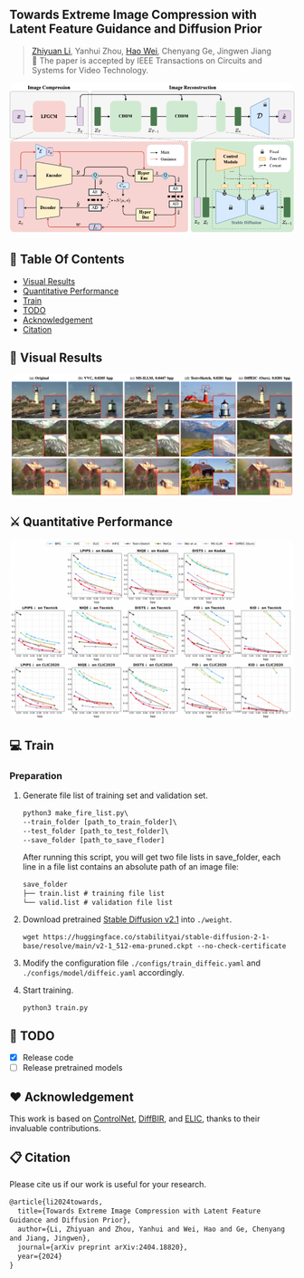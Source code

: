 ## Towards Extreme Image Compression with Latent Feature Guidance and Diffusion Prior

> [Zhiyuan Li](https://github.com/huai-chang), Yanhui Zhou, [Hao Wei](https://github.com/cshw2021), Chenyang Ge, Jingwen Jiang<br>
> :partying_face: The paper is accepted by IEEE Transactions on Circuits and Systems for Video Technology.

<p align="center">
    <img src="assets/DiffEIC.png" style="border-radius: 15px"><br>
</p>

## :book: Table Of Contents

- [Visual Results](#visual_results)
- [Quantitative Performance](#quantitative_performance)
- [Train](#train)
- [TODO](#todo)
- [Acknowledgement](#acknowledgement)
- [Citation](#cite)

## <a name="visual_results"></a>:eyes: Visual Results
<p align="center">
    <img src="assets/visual_results.png" style="border-radius: 15px"><br>
</p>

## <a name="quantitative_performance"></a>:crossed_swords: Quantitative Performance
<p align="center">
    <img src="assets/quantitative.png" style="border-radius: 15px"><br>
</p>

## <a name="train"></a>:computer: Train
### Preparation
1. Generate file list of training set and validation set.

   ```
   python3 make_fire_list.py\
   --train_folder [path_to_train_folder]\
   --test_folder [path_to_test_folder]\
   --save_folder [path_to_save_floder]
   ```
   After running this script, you will get two file lists in save_folder, each line in a file list contains an absolute path of an image file:

   ```
   save_folder
   ├── train.list # training file list
   └── valid.list # validation file list
   ```

2. Download pretrained [Stable Diffusion v2.1](https://huggingface.co/stabilityai/stable-diffusion-2-1-base) into `./weight`.
   ```
   wget https://huggingface.co/stabilityai/stable-diffusion-2-1-base/resolve/main/v2-1_512-ema-pruned.ckpt --no-check-certificate
   ```

3. Modify the configuration file `./configs/train_diffeic.yaml` and `./configs/model/diffeic.yaml` accordingly.

4. Start training.
   ```
   python3 train.py
   ```

## <a name="todo"></a>:memo: TODO
- [x] Release code
- [ ] Release pretrained models

## <a name="acknowledgement">:heart: Acknowledgement
This work is based on [ControlNet](https://github.com/lllyasviel/ControlNet), [DiffBIR](https://github.com/XPixelGroup/DiffBIR), and [ELIC](https://github.com/JiangWeibeta/ELIC), thanks to their invaluable contributions.

## <a name="cite"></a>:clipboard: Citation

Please cite us if our work is useful for your research.

```
@article{li2024towards,
  title={Towards Extreme Image Compression with Latent Feature Guidance and Diffusion Prior},
  author={Li, Zhiyuan and Zhou, Yanhui and Wei, Hao and Ge, Chenyang and Jiang, Jingwen},
  journal={arXiv preprint arXiv:2404.18820},
  year={2024}
}
```